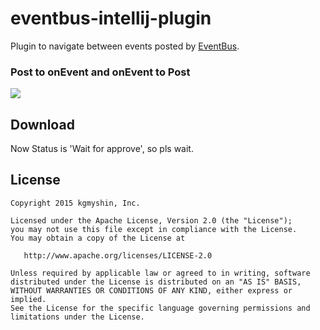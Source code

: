 # eventbus-intellij-plugin

Plugin to navigate between events posted by [EventBus](https://github.com/greenrobot/EventBus).

### Post to onEvent and onEvent to Post

![](https://raw.githubusercontent.com/kgmyshin/eventbus-intellij-plugin/master/art/cap.gif)

## Download

Now Status is 'Wait for approve', so pls wait.

## License 

```
Copyright 2015 kgmyshin, Inc.

Licensed under the Apache License, Version 2.0 (the "License");
you may not use this file except in compliance with the License.
You may obtain a copy of the License at

   http://www.apache.org/licenses/LICENSE-2.0

Unless required by applicable law or agreed to in writing, software
distributed under the License is distributed on an "AS IS" BASIS,
WITHOUT WARRANTIES OR CONDITIONS OF ANY KIND, either express or implied.
See the License for the specific language governing permissions and
limitations under the License.
```
